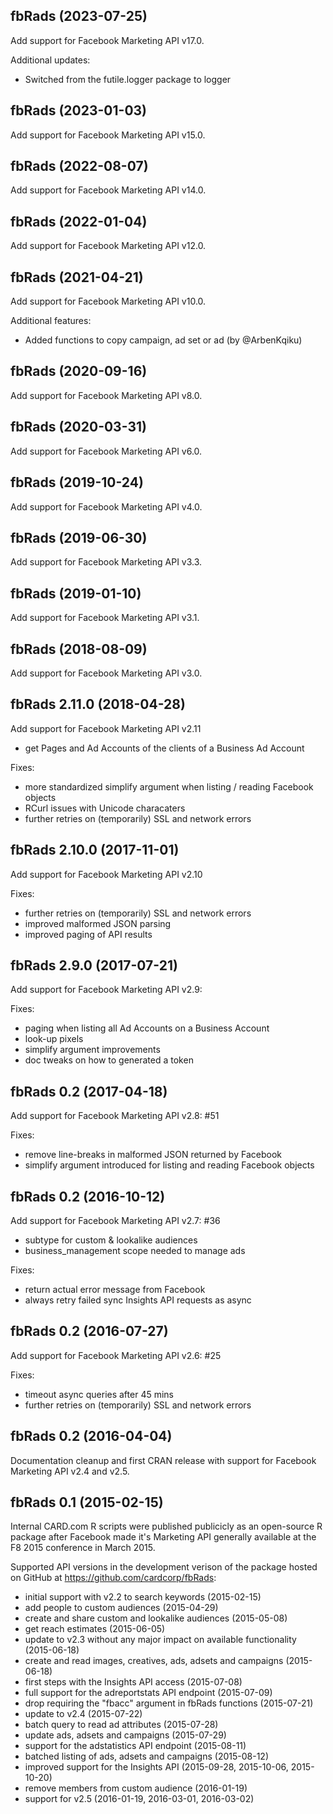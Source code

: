 fbRads (2023-07-25)
----------------------------------------------------------------

Add support for Facebook Marketing API v17.0.

Additional updates:

* Switched from the futile.logger package to logger

fbRads (2023-01-03)
----------------------------------------------------------------

Add support for Facebook Marketing API v15.0.

fbRads (2022-08-07)
----------------------------------------------------------------

Add support for Facebook Marketing API v14.0.

fbRads (2022-01-04)
----------------------------------------------------------------

Add support for Facebook Marketing API v12.0.

fbRads (2021-04-21)
----------------------------------------------------------------

Add support for Facebook Marketing API v10.0.

Additional features:

* Added functions to copy campaign, ad set or ad (by @ArbenKqiku)

fbRads (2020-09-16)
----------------------------------------------------------------

Add support for Facebook Marketing API v8.0.

fbRads (2020-03-31)
----------------------------------------------------------------

Add support for Facebook Marketing API v6.0.

fbRads (2019-10-24)
----------------------------------------------------------------

Add support for Facebook Marketing API v4.0.

fbRads (2019-06-30)
----------------------------------------------------------------

Add support for Facebook Marketing API v3.3.

fbRads (2019-01-10)
----------------------------------------------------------------

Add support for Facebook Marketing API v3.1.

fbRads (2018-08-09)
----------------------------------------------------------------

Add support for Facebook Marketing API v3.0.

fbRads 2.11.0 (2018-04-28)
----------------------------------------------------------------

Add support for Facebook Marketing API v2.11

* get Pages and Ad Accounts of the clients of a Business Ad Account

Fixes:

* more standardized simplify argument when listing / reading Facebook objects
* RCurl issues with Unicode characaters
* further retries on (temporarily) SSL and network errors

fbRads 2.10.0 (2017-11-01)
----------------------------------------------------------------

Add support for Facebook Marketing API v2.10

Fixes:

* further retries on (temporarily) SSL and network errors
* improved malformed JSON parsing
* improved paging of API results

fbRads 2.9.0 (2017-07-21)
----------------------------------------------------------------

Add support for Facebook Marketing API v2.9:

Fixes:

* paging when listing all Ad Accounts on a Business Account
* look-up pixels
* simplify argument improvements
* doc tweaks on how to generated a token

fbRads 0.2 (2017-04-18)
----------------------------------------------------------------

Add support for Facebook Marketing API v2.8: #51

Fixes:

* remove line-breaks in malformed JSON returned by Facebook
* simplify argument introduced for listing and reading Facebook objects

fbRads 0.2 (2016-10-12)
----------------------------------------------------------------

Add support for Facebook Marketing API v2.7: #36

* subtype for custom & lookalike audiences
* business_management scope needed to manage ads

Fixes:

* return actual error message from Facebook
* always retry failed sync Insights API requests as async

fbRads 0.2 (2016-07-27)
----------------------------------------------------------------

Add support for Facebook Marketing API v2.6: #25

Fixes:

* timeout async queries after 45 mins
* further retries on (temporarily) SSL and network errors

fbRads 0.2 (2016-04-04)
----------------------------------------------------------------

Documentation cleanup and first CRAN release with support for
Facebook Marketing API v2.4 and v2.5.

fbRads 0.1 (2015-02-15)
----------------------------------------------------------------

Internal CARD.com R scripts were published publicicly as an
open-source R package after Facebook made it's Marketing API
generally available at the F8 2015 conference in March 2015.

Supported API versions in the development verison of the
package hosted on GitHub at https://github.com/cardcorp/fbRads:

 * initial support with v2.2 to search keywords (2015-02-15)
 * add people to custom audiences (2015-04-29)
 * create and share custom and lookalike audiences (2015-05-08)
 * get reach estimates (2015-06-05)
 * update to v2.3 without any major impact on available functionality (2015-06-18)
 * create and read images, creatives, ads, adsets and campaigns (2015-06-18)
 * first steps with the Insights API access (2015-07-08)
 * full support for the adreportstats API endpoint (2015-07-09)
 * drop requiring the "fbacc" argument in fbRads functions (2015-07-21)
 * update to v2.4 (2015-07-22)
 * batch query to read ad attributes (2015-07-28)
 * update ads, adsets and campaigns (2015-07-29)
 * support for the adstatistics API endpoint (2015-08-11)
 * batched listing of ads, adsets and campaigns (2015-08-12)
 * improved support for the Insights API (2015-09-28, 2015-10-06, 2015-10-20)
 * remove members from custom audience (2016-01-19)
 * support for v2.5 (2016-01-19, 2016-03-01, 2016-03-02)
